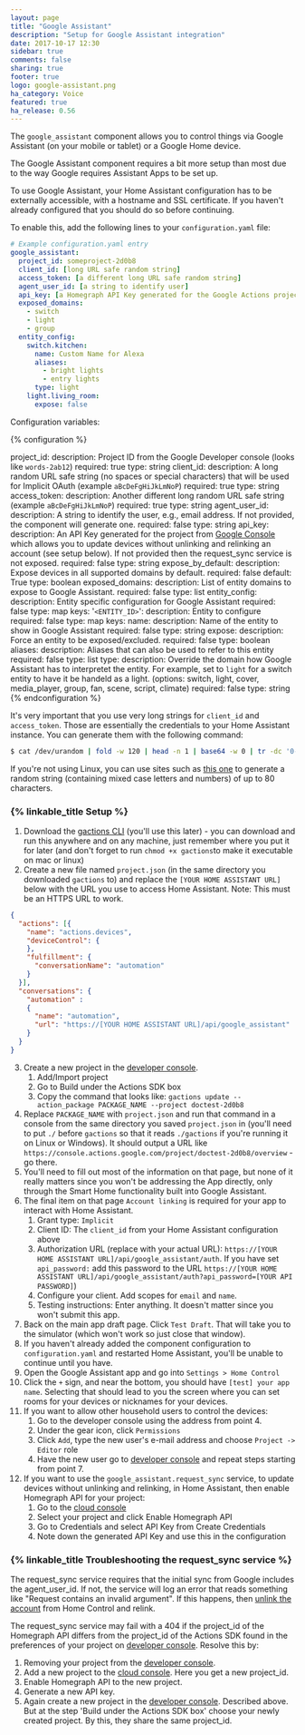 ```yaml
---
layout: page
title: "Google Assistant"
description: "Setup for Google Assistant integration"
date: 2017-10-17 12:30
sidebar: true
comments: false
sharing: true
footer: true
logo: google-assistant.png
ha_category: Voice
featured: true
ha_release: 0.56
---
```


The `google_assistant` component allows you to control things via Google Assistant (on your mobile or tablet) or a Google Home device.

The Google Assistant component requires a bit more setup than most due to the way Google requires Assistant Apps to be set up.

<p class='note'>
To use Google Assistant, your Home Assistant configuration has to be externally accessible, with a hostname and SSL certificate. If you haven't already configured that you should do so before continuing.
</p>

To enable this, add the following lines to your `configuration.yaml` file:

```yaml
# Example configuration.yaml entry
google_assistant:
  project_id: someproject-2d0b8
  client_id: [long URL safe random string]
  access_token: [a different long URL safe random string]
  agent_user_id: [a string to identify user]
  api_key: [a Homegraph API Key generated for the Google Actions project]
  exposed_domains:
    - switch
    - light
    - group
  entity_config:
    switch.kitchen:
      name: Custom Name for Alexa
      aliases:
        - bright lights
        - entry lights
      type: light
    light.living_room:
      expose: false
```

Configuration variables:

{% configuration %}

project_id:
  description: Project ID from the Google Developer console (looks like `words-2ab12`)
  required: true
  type: string
client_id:
  description: A long random URL safe string (no spaces or special characters) that will be used for Implicit OAuth (example `aBcDeFgHiJkLmNoP`)
  required: true
  type: string
access_token:
  description: Another different long random URL safe string  (example `aBcDeFgHiJkLmNoP`)
  required: true
  type: string
agent_user_id:
  description: A string to identify the user, e.g., email address. If not provided, the component will generate one.
  required: false
  type: string
api_key:
  description: An API Key generated for the project from [Google Console](https://console.cloud.google.com/apis/api/homegraph.googleapis.com/overview) which allows you to update devices without unlinking and relinking an account (see setup below). If not provided then the request_sync service is not exposed.
  required: false
  type: string
expose_by_default:
  description: Expose devices in all supported domains by default.
  required: false
  default: True
  type: boolean
exposed_domains:
  description: List of entity domains to expose to Google Assistant.
  required: false
  type: list
entity_config:
  description: Entity specific configuration for Google Assistant
  required: false
  type: map
  keys:
    '`<ENTITY_ID>`':
      description: Entity to configure
      required: false
      type: map
      keys:
        name:
          description: Name of the entity to show in Google Assistant
          required: false
          type: string
        expose:
          description: Force an entity to be exposed/excluded.
          required: false
          type: boolean
        aliases:
          description: Aliases that can also be used to refer to this entity
          required: false
          type: list
        type:
          description: Override the domain how Google Assistant has to interpretet the entity. For example, set to `light` for a switch entity to have it be handeld as a light. (options: switch, light, cover, media_player, group, fan, scene, script, climate)
          required: false
          type: string
{% endconfiguration %}

It's very important that you use very long strings for `client_id` and `access_token`. Those are essentially the credentials to your Home Assistant instance. You can generate them with the following command:

```bash
$ cat /dev/urandom | fold -w 120 | head -n 1 | base64 -w 0 | tr -dc '0-9A-Za-z' | cut -c -80
```

If you're not using Linux, you can use sites such as [this one](https://www.browserling.com/tools/random-string) to generate a random string (containing mixed case letters and numbers) of up to 80 characters.

### {% linkable_title Setup %}

1. Download the [gactions CLI](https://developers.google.com/actions/tools/gactions-cli) (you'll use this later) - you can download and run this anywhere and on any machine, just remember where you put it for later (and don't forget to run `chmod +x gactions`to make it executable on mac or linux)
2. Create a new file named `project.json` (in the same directory you downloaded `gactions` to) and replace the `[YOUR HOME ASSISTANT URL]` below with the URL you use to access Home Assistant.
   Note: This must be an HTTPS URL to work.

```json
{
  "actions": [{
    "name": "actions.devices",
    "deviceControl": {
    },
    "fulfillment": {
      "conversationName": "automation"
    }
  }],
  "conversations": {
    "automation" :
    {
      "name": "automation",
      "url": "https://[YOUR HOME ASSISTANT URL]/api/google_assistant"
    }
  }
}
```

3. Create a new project in the [developer console](https://console.actions.google.com/).
	1. Add/Import project
	2. Go to Build under the Actions SDK box
	3. Copy the command that looks like:
	`gactions update --action_package PACKAGE_NAME --project doctest-2d0b8`
4. Replace `PACKAGE_NAME` with `project.json` and run that command in a console from the same directory you saved `project.json` in (you'll need to put `./` before `gactions` so that it reads `./gactions` if you're running it on Linux or Windows). It should output a URL like `https://console.actions.google.com/project/doctest-2d0b8/overview` - go there.
5. You'll need to fill out most of the information on that page, but none of it really matters since you won't be addressing the App directly, only through the Smart Home functionality built into Google Assistant.
6. The final item on that page `Account linking` is required for your app to interact with Home Assistant.
	1. Grant type: `Implicit`
	2. Client ID: The `client_id` from your Home Assistant configuration above
	3. Authorization URL (replace with your actual URL): `https://[YOUR HOME ASSISTANT URL]/api/google_assistant/auth`. If you have set `api_password:` add this password to the URL `https://[YOUR HOME ASSISTANT URL]/api/google_assistant/auth?api_password=[YOUR API PASSWORD]`)
	4. Configure your client. Add scopes for `email` and `name`.
	5. Testing instructions: Enter anything. It doesn't matter since you won't submit this app.
7. Back on the main app draft page. Click `Test Draft`. That will take you to the simulator (which won't work so just close that window).
8. If you haven't already added the component configuration to `configuration.yaml` and restarted Home Assistant, you'll be unable to continue until you have.
8. Open the Google Assistant app and go into `Settings > Home Control`
9. Click the `+` sign, and near the bottom, you should have `[test] your app name`. Selecting that should lead to you the screen where you can set rooms for your devices or nicknames for your devices.
10. If you want to allow other household users to control the devices:
	1. Go to the developer console using the address from point 4.
	2. Under the gear icon, click `Permissions`
	3. Click `Add`, type the new user's e-mail address and choose `Project -> Editor` role
	4. Have the new user go to [developer console](https://console.actions.google.com/) and repeat steps starting from point 7.
11. If you want to use the `google_assistant.request_sync` service, to update devices without unlinking and relinking, in Home Assistant, then enable Homegraph API for your project:
	1. Go to the [cloud console](https://console.cloud.google.com/apis/api/homegraph.googleapis.com/overview)
	2. Select your project and click Enable Homegraph API
	3. Go to Credentials and select API Key from Create Credentials
	4. Note down the generated API Key and use this in the configuration

### {% linkable_title Troubleshooting the request_sync service %}

The request_sync service requires that the initial sync from Google includes the agent_user_id. If not, the service will log an error that reads something like "Request contains an invalid argument". If this happens, then [unlink the account](https://support.google.com/googlehome/answer/7506443?hl=en-GB) from Home Control and relink.

The request_sync service may fail with a 404 if the project_id of the Homegraph API differs from the project_id of the Actions SDK found in the preferences of your project on [developer console](https://console.actions.google.com). Resolve this by:

  1. Removing your project from the [developer console](https://console.actions.google.com).
  2. Add a new project to the [cloud console](https://console.cloud.google.com). Here you get a new project_id.
  3. Enable Homegraph API to the new project.
  4. Generate a new API key.
  5. Again create a new project in the [developer console](https://console.actions.google.com/). Described above. But at the step 'Build under the Actions SDK box' choose your newly created project. By this, they share the same project_id.
